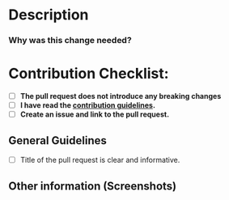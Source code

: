 # Description
<!-- Explain here the changes your PR introduces and text to help us understand the context of this change. -->

### Why was this change needed?

<!-- If your PR fixes an open issue, use `Closes #999` to link your PR with the issue. #999 stands for the issue number you are fixing, Example: Closes #31 -->

# Contribution Checklist:
- [ ] **The pull request does not introduce any breaking changes**
- [ ] **I have read the [contribution guidelines](../CONTRIBUTING.md).**
- [ ] **Create an issue and link to the pull request.**

## General Guidelines
- [ ] Title of the pull request is clear and informative.

## Other information (Screenshots)

<!-- Add notes or any other information here -->
<!-- Also add all the screenshots which support your changes -->
